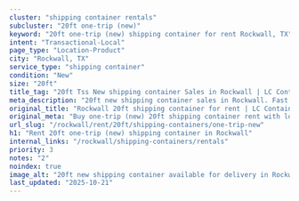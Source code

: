```yaml
---
cluster: "shipping container rentals"
subcluster: "20ft one-trip (new)"
keyword: "20ft one-trip (new) shipping container for rent Rockwall, TX"
intent: "Transactional-Local"
page_type: "Location-Product"
city: "Rockwall, TX"
service_type: "shipping container"
condition: "New"
size: "20ft"
title_tag: "20ft Tss New shipping container Sales in Rockwall | LC Container"
meta_description: "20ft new shipping container sales in Rockwall. Fast delivery, competitive pricing. Serving shipping containers area. Quote ID: PVZ. Call (214) 524-4168 for your free quote today."
original_title: "Rockwall 20ft shipping container for rent | LC Container"
original_meta: "Buy one-trip (new) 20ft shipping container rent with local delivery in Rockwall, TX. LC Container — local Since 2003. Request a fast quote today."
url_slug: "/rockwall/rent/20ft/shipping-containers/one-trip-new"
h1: "Rent 20ft one-trip (new) shipping container in Rockwall"
internal_links: "/rockwall/shipping-containers/rentals"
priority: 3
notes: "2"
noindex: true
image_alt: "20ft new shipping container available for delivery in Rockwall"
last_updated: "2025-10-21"
---
```


<!-- TODO: Add unique city/inventory copy, images, and internal links here. -->
